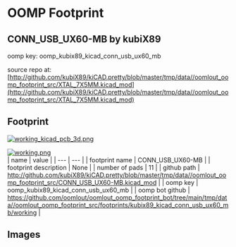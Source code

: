 # OOMP Footprint  
## CONN_USB_UX60-MB  by kubiX89  
  
oomp key: oomp_kubix89_kicad_conn_usb_ux60_mb  
  
source repo at: [http://github.com/kubiX89/kiCAD.pretty/blob/master/tmp/data//oomlout_oomp_footprint_src/XTAL_7X5MM.kicad_mod](http://github.com/kubiX89/kiCAD.pretty/blob/master/tmp/data//oomlout_oomp_footprint_src/XTAL_7X5MM.kicad_mod)  
## Footprint  
  
[![working_kicad_pcb_3d.png](working_kicad_pcb_3d_600.png)](working_kicad_pcb_3d.png)  
  
[![working.png](working_600.png)](working.png)  
| name | value | 
| --- | --- | 
| footprint name | CONN_USB_UX60-MB | 
| footprint description | None | 
| number of pads | 11 | 
| github path | http://github.com/kubiX89/kiCAD.pretty/blob/master/tmp/data//oomlout_oomp_footprint_src/CONN_USB_UX60-MB.kicad_mod | 
| oomp key | oomp_kubix89_kicad_conn_usb_ux60_mb | 
| oomp bot github | https://github.com/oomlout/oomlout_oomp_footprint_bot/tree/main/tmp/data//oomlout_oomp_footprint_src/footprints/kubix89_kicad_conn_usb_ux60_mb/working | 
## Images  

